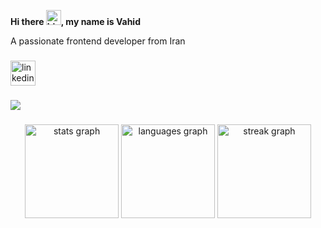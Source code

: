 
**<p  align="left">Hi there <img src="https://user-images.githubusercontent.com/1303154/88677602-1635ba80-d120-11ea-84d8-d263ba5fc3c0.gif" width="24px" alt="hi">, my name is Vahid</p>**
<p align="left">A passionate frontend developer from Iran</p>


###

<div align="left">
   <a href="https://www.linkedin.com/in/vahidtahmasebi95/" target="_blank">
    <img src="https://img.shields.io/static/v1?message=LinkedIn&logo=linkedin&label=&color=0077B5&logoColor=white&labelColor=&style=for-the-badge" height="40" alt="linkedin logo"  />
   </a>
</div>

###

<div align="left">
  <img src="https://skillicons.dev/icons?i=js,ts,react,nextjs,redux,sass,tailwind,materialui,css,html,webpack,cypress,jest,mongodb,postman" />
</div>

###

<div align="center">
  <img src="https://github-readme-stats.vercel.app/api?username=vahidtahmasebi&hide_title=false&hide_rank=false&show_icons=true&include_all_commits=true&count_private=true&disable_animations=false&theme=github_dark&locale=en&hide_border=false&order=1" height="150" alt="stats graph"  />
  <img src="https://github-readme-stats.vercel.app/api/top-langs?username=vahidtahmasebi&locale=en&hide_title=false&layout=compact&card_width=320&langs_count=5&theme=github_dark&hide_border=false&order=2" height="150" alt="languages graph"  />
  <img src="https://streak-stats.demolab.com?user=vahidtahmasebi&locale=en&mode=daily&theme=dark&hide_border=false&border_radius=5&order=3" height="150" alt="streak graph"  />
</div>

###

